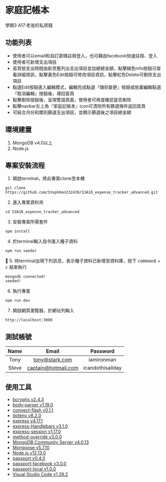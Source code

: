 # 家庭記帳本

學期3 A17:老爸的私房錢

## 功能列表

- 使用者可以email和自訂密碼註冊登入，也可藉由facebook快速註冊、登入
- 使用者可新增支出項目
- 首頁依支出時間由新至舊列出支出項目並加總總金額，點擊綠色info按鈕可查看詳細資訊，點擊黃色Edit按鈕可修改項目資訊，點擊紅色Delete可刪除支出項目
- 點選Edit按鈕進入編輯模式，編輯完成點選『儲存變更』按鈕或放棄編輯點選『取消編輯』按鈕後，導回首頁
- 點擊刪除按鈕後，呈現警語頁面，使用者可再度確認是否刪除
- 點擊navbar左上角『家庭記帳本』icon可清除所有篩選條件返回首頁
- 可結合月份和類別篩選支出項目，並顯示篩選後之項目總金額

## 環境建置
1. MongoDB v4.0以上
2. Node.js

## 專案安裝流程
1. 開啟terminal，將此專案clone至本機

```
git clone https://github.com/StephHan232430/S3A18_expense_tracker_advanced.git
```

2. 進入專案資料夾

```
cd S3A18_expense_tracker_advanced
```

3. 安裝專案所需套件

```
npm install
```

4. 於terminal輸入指令匯入種子資料

```
npm run seeder
```

5. 待terminal出現下列訊息，表示種子資料已新增至資料庫，按下 <kbd>command</kbd> + <kbd>c</kbd> 結束執行

```
mongodb connected!
seeded!
```

6. 執行專案
```
npm run dev
```

7. 開啟網頁瀏覽器，於網址列輸入
```
http://localhost:3000
```

## 測試帳號

| Name  | Email               | Password         |
| :---: | :-----------------: | :--------------: |
| Tony  | tony@stark.com      | iamironman       |
| Steve | captain@hotmail.com | icandothisallday |

## 使用工具

- [bcryptjs v2.4.3](https://www.npmjs.com/package/bcryptjs)
- [body-parser v1.19.0](https://www.npmjs.com/package/body-parser)
- [connect-flash v0.1.1](https://www.npmjs.com/package/connect-flash)
- [dotenv v8.2.0](https://www.npmjs.com/package/dotenv)
- [express v4.17.1](https://expressjs.com/zh-tw/)
- [express-Handlebars v3.1.0](https://github.com/ericf/express-handlebars)
- [express-session v1.17.0](https://www.npmjs.com/package/express-session)
- [method-override v3.0.0](https://www.npmjs.com/package/method-override)
- [MongoDB Community Server v4.0.13](https://www.mongodb.com/download-center/community)
- [Mongoose v5.7.10](https://www.npmjs.com/package/mongoose)
- [Node.js v12.13.0](https://nodejs.org/en/)
- [passport v0.4.0](https://www.npmjs.com/package/passport)
- [passport-facebook v3.0.0](https://www.npmjs.com/package/passport-facebook)
- [passport-local v1.0.0](https://www.npmjs.com/package/passport-local)
- [Visual Studio Code v1.39.2](https://code.visualstudio.com/)